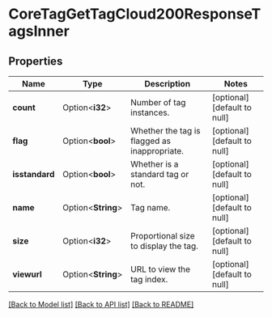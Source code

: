# CoreTagGetTagCloud200ResponseTagsInner

## Properties

Name | Type | Description | Notes
------------ | ------------- | ------------- | -------------
**count** | Option<**i32**> | Number of tag instances. | [optional][default to null]
**flag** | Option<**bool**> | Whether the tag is flagged as inappropriate. | [optional][default to null]
**isstandard** | Option<**bool**> | Whether is a standard tag or not. | [optional][default to null]
**name** | Option<**String**> | Tag name. | [optional][default to null]
**size** | Option<**i32**> | Proportional size to display the tag. | [optional][default to null]
**viewurl** | Option<**String**> | URL to view the tag index. | [optional][default to null]

[[Back to Model list]](../README.md#documentation-for-models) [[Back to API list]](../README.md#documentation-for-api-endpoints) [[Back to README]](../README.md)


